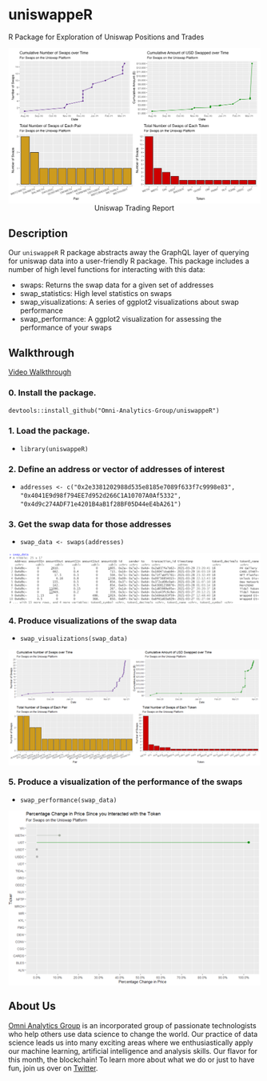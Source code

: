 # uniswappeR

R Package for Exploration of Uniswap Positions and Trades

<img src="man/figures/example_plot.png" align="center"/>

<div align="center">
Uniswap Trading Report
</div>

## Description

Our `uniswappeR` R package abstracts away the GraphQL layer of querying for uniswap data into a user-friendly R package. This package includes a number of high level functions for interacting with this data:

- swaps: Returns the swap data for a given set of addresses
- swap_statistics: High level statistics on swaps
- swap_visualizations: A series of ggplot2 visualizations about swap performance
- swap_performance: A ggplot2 visualization for assessing the performance of your swaps

## Walkthrough

[Video Walkthrough](https://www.youtube.com/watch?v=OJdKNm8W9ik)

### 0. Install the package.

`devtools::install_github("Omni-Analytics-Group/uniswappeR")`

### 1. Load the package.

- `library(uniswappeR)`

### 2. Define an address or vector of addresses of interest

- `addresses <- c("0x2e3381202988d535e8185e7089f633f7c9998e83", "0x4041E9d98f794EE7d952d266C1A10707A0Af5332", "0x4d9c274ADF71e4201B4aB1f28BF05D44eE4bA261")`

### 3. Get the swap data for those addresses

- `swap_data <- swaps(addresses)`

<img src="man/figures/example1_dataframe.png" width="600px" align="center"/>

### 4. Produce visualizations of the swap data

- `swap_visualizations(swap_data)`

<img src="man/figures/example2_report_card.png" width="600px" align="center"/>

### 5. Produce a visualization of the performance of the swaps

- `swap_performance(swap_data)`

<img src="man/figures/example3_pricechange.png" width="600px" align="center"/>



## About Us

[Omni Analytics Group](https://omnianalytics.io) is an incorporated group of passionate technologists who help others use data science to change the world. Our  practice of data science leads us into many exciting areas where we enthusiastically apply our machine learning, artificial intelligence and analysis skills. Our flavor for this month, the blockchain!  To learn more about what we do or just to have fun, join us over on [Twitter](https://twitter.com/OmniAnalytics).
